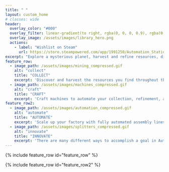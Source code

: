 ```yaml
---
title: " "
layout: custom_home
# classes: wide
header:
  overlay_color: "#000"
  overlay_filter: linear-gradient(to right, rgba(0, 0, 0, 0.9), rgba(0, 0, 0, 0.7), rgba(0, 0, 0, 0))
  overlay_image: /assets/images/library_hero.png
  actions:
    - label: "Wishlist on Steam"
      url: https://store.steampowered.com/app/1991250/Automation_Station/
excerpt: "Explore a mysterious planet, harvest and refine resources, discover new technology, craft machines, and set up automated factories."
feature_row:
  - image_path: /assets/images/mining_compressed.gif
    alt: "collect"
    title: "COLLECT"
    excerpt: 'Discover and harvest the resources you find throughout the world.'
  - image_path: /assets/images/machines_compressed.gif
    alt: "craft"
    title: "CRAFT"
    excerpt: 'Craft machines to automate your collection, refinement, and crafting tasks.'
feature_row2:
  - image_path: /assets/images/automation_compressed.gif
    alt: "automate"
    title: "AUTOMATE"
    excerpt: 'Scale up your factory with fully automated assembly lines.'
  - image_path: /assets/images/splitters_compressed.gif
    alt: "innovate"
    title: "INNOVATE"
    excerpt: 'There are many different ways to accomplish a goal in Automation Station. Each of the individual machines are simple on their own but can be combined to create sophisticated behavior. Design your own splitting mechanism, an item sorter, or anything you dream up.'
---
```


{% include feature_row id="feature_row" %}

{% include feature_row id="feature_row2" %}

